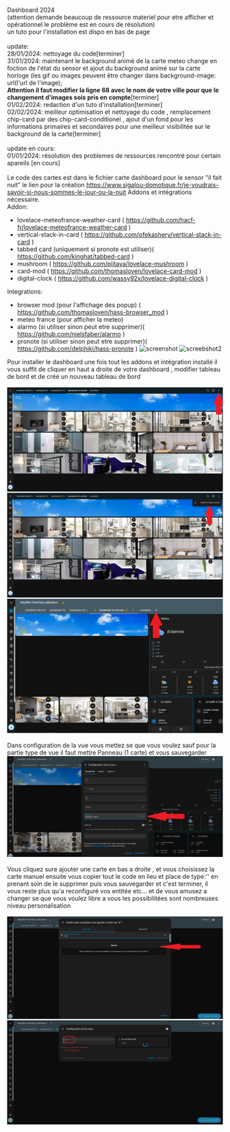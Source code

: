 Dashboard 2024 <br>
(attention demande beaucoup de ressource materiel pour etre afficher et opérationnel le problème est en cours de résolution)<br>
un tuto pour l'installation est dispo en bas de page<br>
<br>
update:<br>
28/01/2024: nettoyage du code[terminer]<br>
31/01/2024: maintenant le background animé de la carte meteo change en foction de l'état du sensor et ajout du background animé sur la carte horloge (les gif ou images peuvent être changer dans background-image: url(l'url de l'image);<br>
<b>Attention il faut modifier la ligne 68 avec le nom de votre ville pour que le changement d'images sois pris en compte</b>[terminer]<br>
01/02/2024: redaction d'un tuto d'installation[terminer]<br>
02/02/2024: meilleur optimisation et nettoyage du code , remplacement chip-card par des chip-card-conditionel , ajout d'un fond pour les informations primaires et secondaires pour une meilleur visibilitée sur le background de la carte[terminer]<br> 
<br>
update en cours:<br>
01/01/2024: résolution des problemes de ressources rencontré pour certain apareils [en cours]<br>
<br>
Le code des cartes est dans le fichier carte dashboard
pour le sensor "il fait nuit" le lien pour la création https://www.sigalou-domotique.fr/je-voudrais-savoir-si-nous-sommes-le-jour-ou-la-nuit
Addons et intégrations nécessaire.<br>
Addon: 
  - lovelace-meteofrance-weather-card ( https://github.com/hacf-fr/lovelace-meteofrance-weather-card )
  - vertical-stack-in-card ( https://github.com/ofekashery/vertical-stack-in-card )
  - tabbed card (uniquement si pronote est utiliser)( https://github.com/kinghat/tabbed-card )
  - mushroom ( https://github.com/piitaya/lovelace-mushroom )
  - card-mod ( https://github.com/thomasloven/lovelace-card-mod )
  - digital-clock ( https://github.com/wassy92x/lovelace-digital-clock )

Integrations:
  - browser mod (pour l'affichage des popup) ( https://github.com/thomasloven/hass-browser_mod )
  - meteo france (pour afficher la meteo)
  - alarmo (si utiliser sinon peut etre supprimer)( https://github.com/nielsfaber/alarmo )
  - pronote (si utiliser sinon peut etre supprimer)( https://github.com/delphiki/hass-pronote )
![screenshot](https://i.ibb.co/RQ3GLKM/dashboard-0.png)
![screebshot2](https://i.ibb.co/pnqCMtz/dashboard-1.png)

Pour installer le dashboard une fois tout les addons et intégration installé il vous suffit de cliquer en haut a droite de votre dashboard , modifier tableau de bord et de créé un nouveau tableau de bord<br><br>
![screenshot](https://github.com/RomainRou/dashboard/blob/main/2.png)
![screenshot](https://github.com/RomainRou/dashboard/blob/main/3.png)
![screenshot](https://github.com/RomainRou/dashboard/blob/main/4.png)<br><br>
Dans configuration de la vue vous mettez se que vous voulez sauf pour la partie type de vue il faut mettre Panneau (1 carte) et vous sauvegarder<br>
![screenshot](https://github.com/RomainRou/dashboard/blob/main/5.png)<br><br>
Vous cliquez sure ajouter une carte en bas a droite , et vous choisissez la carte manuel ensuite vous copier tout le code en lieu et place de type:'' en prenant soin de le supprimer puis vous sauvegarder et c'est terminer, il vous reste plus qu'a reconfiguré vos entitée etc... et de vous amusez a changer se que vous voulez libre a vous les possibilitées sont nombreuses niveau personalisation <br><br>
![screenshot](https://github.com/RomainRou/dashboard/blob/main/6.png)
![screenshot](https://github.com/RomainRou/dashboard/blob/main/7.png)
